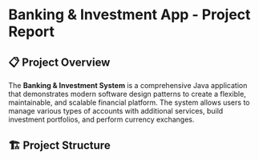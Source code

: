 # Banking & Investment App - Project Report

## 📋 Project Overview

The **Banking & Investment System** is a comprehensive Java application that demonstrates modern software design patterns to create a flexible, maintainable, and scalable financial platform. The system allows users to manage various types of accounts with additional services, build investment portfolios, and perform currency exchanges.

## 🏗️ Project Structure
